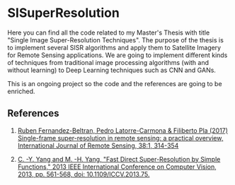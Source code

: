 # SISuperResolution

Here you can find all the code related to my Master's Thesis with title "Single Image Super-Resolution Techniques". 
 The purpose of the thesis is to implement several SISR algorithms and apply them to Satellite Imagery for Remote Sensing applications.
 We are going to implement different kinds of techniques from traditional image processing algorithms (with and without learning) to Deep Learning techniques such as CNN and GANs. 
 
This is an ongoing project so the code and the references are going to be enriched. 
 
 ## References
 1) [Ruben Fernandez-Beltran, Pedro Latorre-Carmona & Filiberto Pla (2017) Single-frame super-resolution in remote sensing: a practical overview, International Journal of Remote Sensing, 38:1, 314-354](http://dx.doi.org/10.1080/01431161.2016.1264027)
 
 2) [C. -Y. Yang and M. -H. Yang, "Fast Direct Super-Resolution by Simple Functions," 2013 IEEE International Conference on Computer Vision, 2013, pp. 561-568, doi: 10.1109/ICCV.2013.75.](https://ieeexplore.ieee.org/document/6751179)
